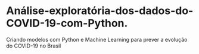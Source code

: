 # Análise-exploratória-dos-dados-do-COVID-19-com-Python.
Criando modelos com Python e Machine Learning para prever a evolução do COVID-19 no Brasil
